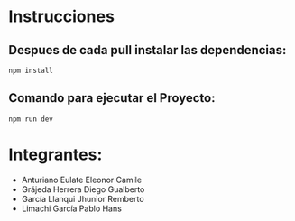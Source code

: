 # Instrucciones
## Despues de cada pull instalar las dependencias:
```npm install```

## Comando para ejecutar el Proyecto:
```npm run dev```

# Integrantes:
* Anturiano Eulate Eleonor Camile
* Grájeda Herrera Diego Gualberto
* García Llanqui Jhunior Remberto
* Limachi García Pablo Hans
